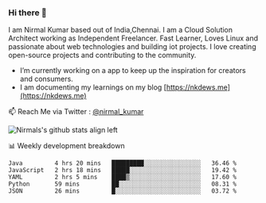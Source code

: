 ### Hi there 👋

 I am Nirmal Kumar based out of India,Chennai. I am a Cloud Solution Architect working as Independent Freelancer. Fast Learner, Loves Linux and passionate about web technologies and building iot projects. I love creating open-source projects and contributing to the community.

- I’m currently working on a app to keep up the inspiration for creators and consumers.
- I am documenting my learnings on my blog [https://nkdews.me](https://nkdews.me)

📫 Reach Me via  Twitter : [@nirmal_kumar](https://twitter.com/nirmal_kumar)

![Nirmals's github stats align left](https://github-readme-stats.vercel.app/api?username=nk-gears&show_icons=true)


📊 Weekly development breakdown

<!--START_SECTION:waka-->
```text
Java         4 hrs 20 mins   █████████░░░░░░░░░░░░░░░░   36.46 % 
JavaScript   2 hrs 18 mins   █████░░░░░░░░░░░░░░░░░░░░   19.42 % 
YAML         2 hrs 5 mins    ████▒░░░░░░░░░░░░░░░░░░░░   17.60 % 
Python       59 mins         ██░░░░░░░░░░░░░░░░░░░░░░░   08.31 % 
JSON         26 mins         █░░░░░░░░░░░░░░░░░░░░░░░░   03.72 % 
```
<!--END_SECTION:waka-->



